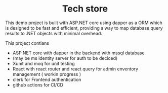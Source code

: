 <h1 align="center">Tech store</h1>

This  demo project is built with ASP.NET core using dapper as a ORM which is designed to be fast and efficient, providing a way to map database query results to .NET objects with minimal overhead.



This project contians

- ASP.NET core with dapper in the backend with mssql database
- (may be ms identity server for auth to be deciced)
- Xunit and moq for unit testing
- React with react router and react query for admin enventory management ( workin progress )
- clerk for Frontend authentication
- github actions for CI/CD
